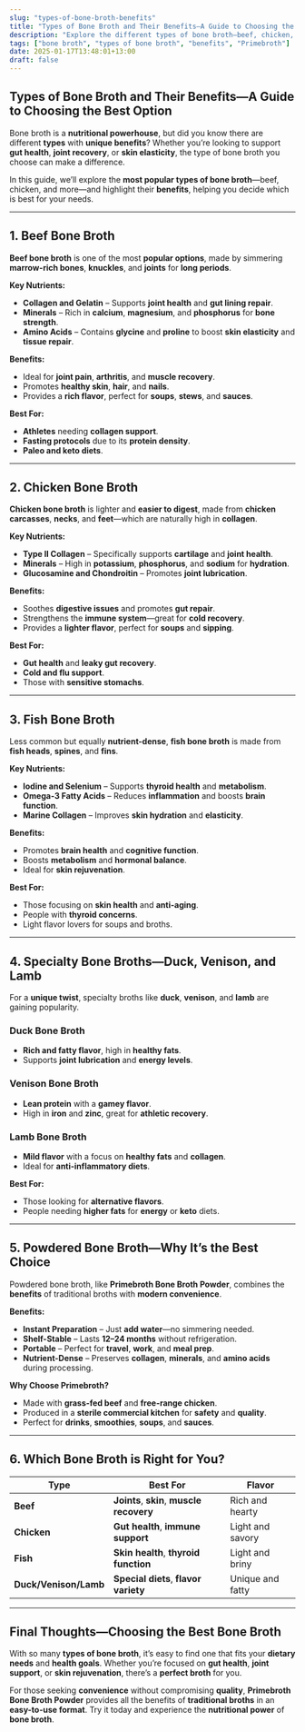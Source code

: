 ```yaml
---
slug: "types-of-bone-broth-benefits"
title: "Types of Bone Broth and Their Benefits—A Guide to Choosing the Best Option"
description: "Explore the different types of bone broth—beef, chicken, and more—and their unique benefits for gut health, joints, and skin. Learn why Primebroth Bone Broth Powder is the top choice."
tags: ["bone broth", "types of bone broth", "benefits", "Primebroth"]
date: 2025-01-17T13:48:01+13:00
draft: false
---
```


## Types of Bone Broth and Their Benefits—A Guide to Choosing the Best Option  
Bone broth is a **nutritional powerhouse**, but did you know there are different **types** with **unique benefits**? Whether you’re looking to support **gut health**, **joint recovery**, or **skin elasticity**, the type of bone broth you choose can make a difference.  

In this guide, we’ll explore the **most popular types of bone broth**—beef, chicken, and more—and highlight their **benefits**, helping you decide which is best for your needs.  

---

## **1. Beef Bone Broth**  
**Beef bone broth** is one of the most **popular options**, made by simmering **marrow-rich bones**, **knuckles**, and **joints** for **long periods**.  

**Key Nutrients:**  
- **Collagen and Gelatin** – Supports **joint health** and **gut lining repair**.  
- **Minerals** – Rich in **calcium**, **magnesium**, and **phosphorus** for **bone strength**.  
- **Amino Acids** – Contains **glycine** and **proline** to boost **skin elasticity** and **tissue repair**.  

**Benefits:**  
- Ideal for **joint pain**, **arthritis**, and **muscle recovery**.  
- Promotes **healthy skin**, **hair**, and **nails**.  
- Provides a **rich flavor**, perfect for **soups**, **stews**, and **sauces**.  

**Best For:**  
- **Athletes** needing **collagen support**.  
- **Fasting protocols** due to its **protein density**.  
- **Paleo and keto diets**.  

---

## **2. Chicken Bone Broth**  
**Chicken bone broth** is lighter and **easier to digest**, made from **chicken carcasses**, **necks**, and **feet**—which are naturally high in **collagen**.  

**Key Nutrients:**  
- **Type II Collagen** – Specifically supports **cartilage** and **joint health**.  
- **Minerals** – High in **potassium**, **phosphorus**, and **sodium** for **hydration**.  
- **Glucosamine and Chondroitin** – Promotes **joint lubrication**.  

**Benefits:**  
- Soothes **digestive issues** and promotes **gut repair**.  
- Strengthens the **immune system**—great for **cold recovery**.  
- Provides a **lighter flavor**, perfect for **soups** and **sipping**.  

**Best For:**  
- **Gut health** and **leaky gut recovery**.  
- **Cold and flu support**.  
- Those with **sensitive stomachs**.  

---

## **3. Fish Bone Broth**  
Less common but equally **nutrient-dense**, **fish bone broth** is made from **fish heads**, **spines**, and **fins**.  

**Key Nutrients:**  
- **Iodine and Selenium** – Supports **thyroid health** and **metabolism**.  
- **Omega-3 Fatty Acids** – Reduces **inflammation** and boosts **brain function**.  
- **Marine Collagen** – Improves **skin hydration** and **elasticity**.  

**Benefits:**  
- Promotes **brain health** and **cognitive function**.  
- Boosts **metabolism** and **hormonal balance**.  
- Ideal for **skin rejuvenation**.  

**Best For:**  
- Those focusing on **skin health** and **anti-aging**.  
- People with **thyroid concerns**.  
- Light flavor lovers for soups and broths.  

---

## **4. Specialty Bone Broths—Duck, Venison, and Lamb**  
For a **unique twist**, specialty broths like **duck**, **venison**, and **lamb** are gaining popularity.  

### Duck Bone Broth  
- **Rich and fatty flavor**, high in **healthy fats**.  
- Supports **joint lubrication** and **energy levels**.  

### Venison Bone Broth  
- **Lean protein** with a **gamey flavor**.  
- High in **iron** and **zinc**, great for **athletic recovery**.  

### Lamb Bone Broth  
- **Mild flavor** with a focus on **healthy fats** and **collagen**.  
- Ideal for **anti-inflammatory diets**.  

**Best For:**  
- Those looking for **alternative flavors**.  
- People needing **higher fats** for **energy** or **keto** diets.  

---

## **5. Powdered Bone Broth—Why It’s the Best Choice**  
Powdered bone broth, like **Primebroth Bone Broth Powder**, combines the **benefits** of traditional broths with **modern convenience**.  

**Benefits:**  
- **Instant Preparation** – Just **add water**—no simmering needed.  
- **Shelf-Stable** – Lasts **12–24 months** without refrigeration.  
- **Portable** – Perfect for **travel**, **work**, and **meal prep**.  
- **Nutrient-Dense** – Preserves **collagen**, **minerals**, and **amino acids** during processing.  

**Why Choose Primebroth?**  
- Made with **grass-fed beef** and **free-range chicken**.  
- Produced in a **sterile commercial kitchen** for **safety** and **quality**.  
- Perfect for **drinks**, **smoothies**, **soups**, and **sauces**.  

---

## **6. Which Bone Broth is Right for You?**  

| **Type**       | **Best For**                             | **Flavor**         |
|---------------|------------------------------------------|--------------------|
| **Beef**      | **Joints**, **skin**, **muscle recovery**  | Rich and hearty   |
| **Chicken**   | **Gut health**, **immune support**        | Light and savory  |
| **Fish**      | **Skin health**, **thyroid function**      | Light and briny   |
| **Duck/Venison/Lamb** | **Special diets**, **flavor variety**  | Unique and fatty  |

---

## **Final Thoughts—Choosing the Best Bone Broth**  
With so many **types of bone broth**, it’s easy to find one that fits your **dietary needs** and **health goals**. Whether you’re focused on **gut health**, **joint support**, or **skin rejuvenation**, there’s a **perfect broth** for you.  

For those seeking **convenience** without compromising **quality**, **Primebroth Bone Broth Powder** provides all the benefits of **traditional broths** in an **easy-to-use format**. Try it today and experience the **nutritional power** of **bone broth**.  
